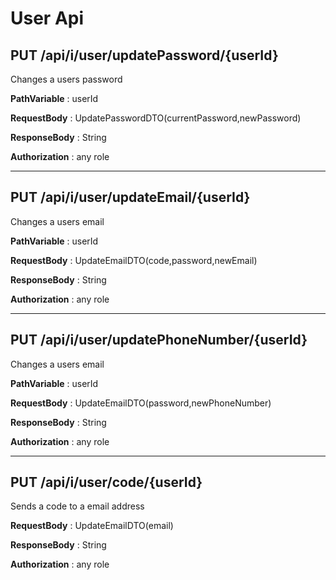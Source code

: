 # User Api

## PUT /api/i/user/updatePassword/{userId}

Changes a users password

**PathVariable** : userId

**RequestBody** : UpdatePasswordDTO(currentPassword,newPassword)

**ResponseBody** : String

**Authorization** : any role

---

## PUT /api/i/user/updateEmail/{userId}

Changes a users email

**PathVariable** : userId

**RequestBody** : UpdateEmailDTO(code,password,newEmail)

**ResponseBody** : String

**Authorization** : any role

---

## PUT /api/i/user/updatePhoneNumber/{userId}

Changes a users email

**PathVariable** : userId

**RequestBody** : UpdateEmailDTO(password,newPhoneNumber)

**ResponseBody** : String

**Authorization** : any role

---

## PUT /api/i/user/code/{userId}

Sends a code to a email address

**RequestBody** : UpdateEmailDTO(email)

**ResponseBody** : String

**Authorization** : any role
